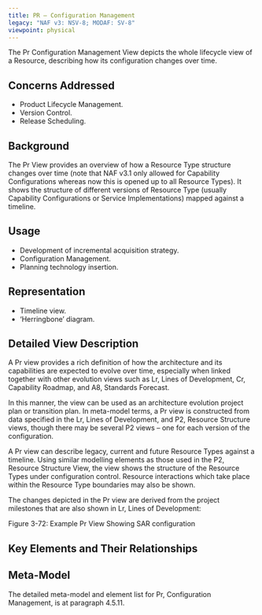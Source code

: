 ```yaml
---
title: PR – Configuration Management
legacy: "NAF v3: NSV-8; MODAF: SV-8"
viewpoint: physical
---
```


The Pr Configuration Management View depicts the whole lifecycle view of a
Resource, describing how its configuration changes over time.

## Concerns Addressed

* Product Lifecycle Management.
* Version Control.
* Release Scheduling.

## Background

The Pr View provides an overview of how a Resource Type structure changes over
time (note that NAF v3.1 only allowed for Capability Configurations whereas now this
is opened up to all Resource Types). It shows the structure of different versions of
Resource Type (usually Capability Configurations or Service Implementations)
mapped against a timeline.

## Usage

* Development of incremental acquisition strategy.
* Configuration Management.
* Planning technology insertion.

## Representation

* Timeline view.
* ‘Herringbone’ diagram.

## Detailed View Description

A Pr view provides a rich definition of how the architecture and its capabilities are
expected to evolve over time, especially when linked together with other evolution
views such as Lr, Lines of Development, Cr, Capability Roadmap, and A8, Standards
Forecast.

In this manner, the view can be used as an architecture evolution project plan or
transition plan. In meta-model terms, a Pr view is constructed from data specified in
the Lr, Lines of Development, and P2, Resource Structure views, though there may
be several P2 views – one for each version of the configuration.

A Pr view can describe legacy, current and future Resource Types against a timeline.
Using similar modelling elements as those used in the P2, Resource Structure View,
the view shows the structure of the Resource Types under configuration control.
Resource interactions which take place within the Resource Type boundaries may
also be shown.

The changes depicted in the Pr view are derived from the project milestones that are
also shown in Lr, Lines of Development:

Figure 3-72: Example Pr View Showing SAR configuration

## Key Elements and Their Relationships


## Meta-Model

The detailed meta-model and element list for Pr, Configuration Management, is at
paragraph 4.5.11.

